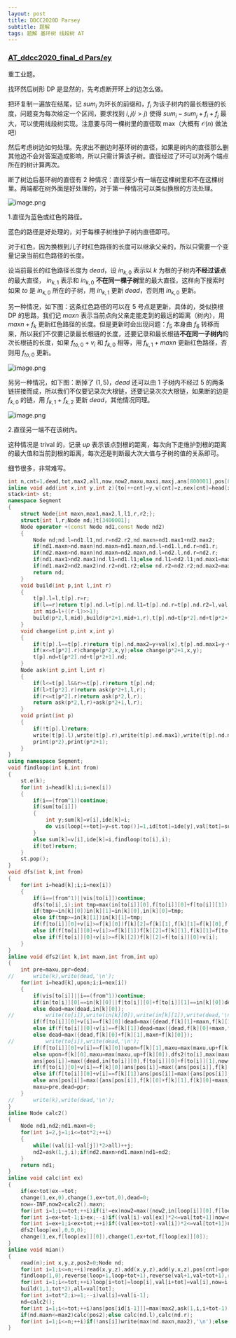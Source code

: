 ```yaml
---
layout: post
title: DDCC2020D Parsey
subtitle: 题解
tags: 题解 基环树 线段树 AT
---
```


### [AT_ddcc2020_final_d Pars/ey](https://www.luogu.com.cn/problem/AT_ddcc2020_final_d)

重工业题。

找环然后树形 DP 是显然的，先考虑断开环上的边怎么做。

把环复制一遍放在结尾，记 $sum_i$ 为环长的前缀和，$f_i$ 为该子树内的最长根链的长度，问题变为每次给定一个区间，要求找到 $i,j(i>j)$ 使得 $sum_i-sum_j+f_i+f_j$ 最大，可以使用线段树实现。注意要与同一棵树里的直径取 max（大概有 $\mathcal O(n)$ 做法吧）

然后考虑树边如何处理。先求出不删边时基环树的直径，如果是树内的直径那么删其他边不会对答案造成影响，所以只需计算该子树。直径经过了环可以对两个端点所在的树计算两次。

断了树边后基环树的直径有 2 种情况：直径至少有一端在这棵树里和不在这棵树里。两端都在树外面是好处理的，对于第一种情况可以类似换根的方法处理。

![image.png](https://s2.loli.net/2023/09/23/rHGftYFn9L3OoAm.png)

1.直径为蓝色或红色的路径。

蓝色的路径是好处理的，对于每棵子树维护子树内直径即可。

对于红色，因为换根到儿子时红色路径的长度可以继承父亲的，所以只需要一个变量记录当前红色路径的长度。

设当前最长的红色路径长度为 $dead$，设 $in_{k,0}$ 表示以 $k$ 为根的子树内**不经过该点**的最大直径， $in_{k,1}$ 表示和 $in_{k,0}$ **不在同一棵子树**里的最大直径，这样向下搜索时如果 $to$ 是 $in_{k,0}$ 所在的子树，用 $in_{k,1}$ 更新 $dead$，否则用 $in_{k,0}$ 更新。

另一种情况，如下图：这条红色路径的可以在 $5$ 号点是更新，具体的，类似换根 DP 的思路，我们记 $maxn$ 表示当前点向父亲走能走到的最远的距离（树内），用 $maxn+f_k$ 更新红色路径的长度。但是更新时会出现问题：$f_5$ 本身由 $f_6$ 转移而来，所以我们不仅要记录最长根链的长度，还要记录和最长根链**不在同一子树内**的次长根链的长度，如果 $f_{to,0}+v_i$ 和 $f_{k,0}$ 相等，用 $f_{k,1}+maxn$ 更新红色路径，否则用 $f_{to,0}$ 更新。

![image.png](https://s2.loli.net/2023/09/23/kCaWvV5ciZduOtM.png)

另另一种情况，如下图：断掉了 $(1,5)$，$dead$ 还可以由 $1$ 子树内不经过 $5$ 的两条链拼接而成，所以我们不仅要记录次大根链，还要记录次次大根链，如果断的边是 $f_{k,0}$ 的链，用 $f_{k,1}+f_{k,2}$ 更新 $dead$，其他情况同理。

![image.png](https://s2.loli.net/2023/09/23/a821LKNPicmwYMF.png)

2.直径另一端不在该树内。

这种情况是 trival 的，记录 $up$ 表示该点到根的距离，每次向下走维护到根的距离的最大值和当前到根的距离，每次还是判断最大次大值与子树的值的关系即可。

细节很多，非常难写。

```cpp
int n,cnt=1,dead,tot,max2,all,now,now2,maxu,maxi,maxj,ans[800001],pos[800001],id[800001],ide[800001],in[800001][2],f[800001][3],ex[800001],vis[800001],loop[800001],head[800001],to[800001],nex[800001],v[800001],sum[800001],val[800001];
inline void add(int x,int y,int z){to[++cnt]=y,v[cnt]=z,nex[cnt]=head[x],head[x]=cnt;}
stack<int> st;
namespace Segment
{
	struct Node{int maxn,max1,max2,l,l1,r,r2;};
	struct{int l,r;Node nd;}t[3400001];
	Node operator +(const Node nd1,const Node nd2)
	{
		Node nd;nd.l=nd1.l1,nd.r=nd2.r2,nd.maxn=nd1.max1+nd2.max2; 
		if(nd1.maxn>nd.maxn)nd.maxn=nd1.maxn,nd.l=nd1.l,nd.r=nd1.r;
		if(nd2.maxn>nd.maxn)nd.maxn=nd2.maxn,nd.l=nd2.l,nd.r=nd2.r;
		if(nd1.max1>nd2.max1)nd.l1=nd1.l1;else nd.l1=nd2.l1;nd.max1=max(nd1.max1,nd2.max1);
		if(nd1.max2>nd2.max2)nd.r2=nd1.r2;else nd.r2=nd2.r2;nd.max2=max(nd1.max2,nd2.max2);
		return nd;
	}
	void build(int p,int l,int r)
	{
		t[p].l=l,t[p].r=r;
		if(l==r)return t[p].nd.l=t[p].nd.l1=t[p].nd.r=t[p].nd.r2=l,val[l]+=val[l-1],t[p].nd.max2=f[loop[l]][0]+val[l-1],t[p].nd.max1=f[loop[l]][0]-val[l-1],void();
		int mid=l+((r-l)>>1);
		build(p*2,l,mid),build(p*2+1,mid+1,r),t[p].nd=t[p*2].nd+t[p*2+1].nd;
	}
	void change(int p,int x,int y)
	{
		if(t[p].l==t[p].r)return t[p].nd.max2=y+val[x],t[p].nd.max1=y-val[x],void();
		if(x<=t[p*2].r)change(p*2,x,y);else change(p*2+1,x,y);
		t[p].nd=t[p*2].nd+t[p*2+1].nd;
	}
	Node ask(int p,int l,int r)
	{
		if(l<=t[p].l&&r>=t[p].r)return t[p].nd;
		if(l>t[p*2].r)return ask(p*2+1,l,r);
		if(r<=t[p*2].r)return ask(p*2,l,r);
		return ask(p*2,l,r)+ask(p*2+1,l,r);
	}
	void print(int p)
	{
		if(!t[p].l)return;
		write(t[p].l),write(t[p].r),write(t[p].nd.max1),write(t[p].nd.max2),write(t[p].nd.maxn,'\n');
		print(p*2),print(p*2+1);
	}
}
using namespace Segment;
void findloop(int k,int from)
{
	st.e(k);
	for(int i=head[k];i;i=nex[i])
	{
		if(i==(from^1))continue;
		if(sum[to[i]])
		{
			int y;sum[k]=v[i],ide[k]=i;
			do vis[loop[++tot]=y=st.top()]=1,id[tot]=ide[y],val[tot]=sum[y],st.pop();while(y!=to[i]);
		}
		else sum[k]=v[i],ide[k]=i,findloop(to[i],i);
		if(tot)return;
	}
	st.pop();
}
void dfs(int k,int from)
{
	for(int i=head[k];i;i=nex[i])
	{
		if(i==(from^1)||vis[to[i]])continue;
		dfs(to[i],i);int tmp=max(in[to[i]][0],f[to[i]][0]+f[to[i]][1]);
		if(tmp>=in[k][0])in[k][1]=in[k][0],in[k][0]=tmp;
		else if(tmp>=in[k][1])in[k][1]=tmp;
		if(f[to[i]][0]+v[i]>=f[k][0])f[k][2]=f[k][1],f[k][1]=f[k][0],f[k][0]=f[to[i]][0]+v[i];
		else if(f[to[i]][0]+v[i]>=f[k][1])f[k][2]=f[k][1],f[k][1]=f[to[i]][0]+v[i];
		else if(f[to[i]][0]+v[i]>=f[k][2])f[k][2]=f[to[i]][0]+v[i];
	}
}
inline void dfs2(int k,int maxn,int from,int up)
{
	int pre=maxu,ppr=dead;
//		write(k),write(dead,'\n');
	for(int i=head[k],upon;i;i=nex[i])
	{
		if(vis[to[i]]||i==(from^1))continue;
		if(in[to[i]][0]==in[k][0]||f[to[i]][0]+f[to[i]][1]==in[k][0])dead=max(dead,in[k][1]);
		else dead=max(dead,in[k][0]);
//			write(to[i]),write(in[k][0]),write(in[k][1]),write(dead,'\n');
		if(f[to[i]][0]+v[i]==f[k][0])dead=max({dead,f[k][1]+maxn,f[k][1]+f[k][2]});
		else if(f[to[i]][0]+v[i]==f[k][1])dead=max({dead,f[k][0]+maxn,f[k][0]+f[k][2]});
		else dead=max({dead,f[k][0]+f[k][1],maxn+f[k][0]});
//			write(to[i]),write(dead,'\n');
		if(f[to[i]][0]+v[i]==f[k][0])upon=f[k][1],maxu=max(maxu,up+f[k][1]),dfs2(to[i],max(maxn,f[k][1])+v[i],i,up+v[i]);
		else upon=f[k][0],maxu=max(maxu,up+f[k][0]),dfs2(to[i],max(maxn,f[k][0])+v[i],i,up+v[i]);
		ans[pos[i]]=max({dead,in[to[i]][0],f[to[i]][0]+f[to[i]][1],now+max(maxu,upon+up),now2});
		if(f[to[i]][0]+v[i]==f[k][0])ans[pos[i]]=max({ans[pos[i]],f[k][1]+f[k][2],f[k][1]+maxn});
		else if(f[to[i]][0]+v[i]==f[k][1])ans[pos[i]]=max({ans[pos[i]],f[k][0]+f[k][2],f[k][0]+maxn});
		else ans[pos[i]]=max({ans[pos[i]],f[k][0]+f[k][1],f[k][0]+maxn});
		maxu=pre,dead=ppr;
	}
//		write(k),write(dead,'\n');
}
inline Node calc2()
{
	Node nd1,nd2;nd1.maxn=0;
	for(int i=2,j=1;i<=tot*2;++i)
	{
		while((val[i]-val[j])*2>all)++j;
		nd2=ask(1,j,i);if(nd2.maxn>nd1.maxn)nd1=nd2;
	}
	return nd1;
}
inline void calc(int ex)
{
	if(ex>tot)ex-=tot;
	change(1,ex,0),change(1,ex+tot,0),dead=0;
	now=-INF,now2=calc2().maxn;
	for(int i=1;i<=tot;++i)if(i!=ex)now2=max({now2,in[loop[i]][0],f[loop[i]][0]+f[loop[i]][1]});
	for(int i=ex+tot-1;i>ex;--i)if((val[i]-val[ex])*2<=val[tot+1])now=max(now,val[i]+f[loop[i]][0]-val[ex]);
	for(int i=ex+1;i<ex+tot;++i)if((val[ex+tot]-val[i])*2<=val[tot+1])now=max(now,f[loop[i]][0]-val[i]+val[ex+tot]);
	dfs2(loop[ex],0,0,0);
	change(1,ex,f[loop[ex]][0]),change(1,ex+tot,f[loop[ex]][0]);
}
inline void mian()
{
	read(n);int x,y,z,pos2=0;Node nd;
	for(int i=1;i<=n;++i)read(x,y,z),add(x,y,z),add(y,x,z),pos[cnt]=pos[cnt-1]=i;
	findloop(1,0),reverse(loop+1,loop+tot+1),reverse(val+1,val+tot+1),reverse(id+1,id+1+tot),id[0]=id[tot];
	for(int i=1;i<=tot;++i)loop[i+tot]=loop[i],val[i+tot]=val[i],now=i,dfs(loop[i],0),max2=max({max2,in[loop[i]][0],f[loop[i]][0]+f[loop[i]][1]}),max(in[loop[i]][0],f[loop[i]][0]+f[loop[i]][1])==max2?pos2=i:0;
	build(1,1,tot*2),all=val[tot];
	for(int i=tot*2;i>=1;--i)val[i]=val[i-1];
	nd=calc2();
	for(int i=1;i<=tot;++i)ans[pos[id[i-1]]]=max(max2,ask(1,i,i+tot-1).maxn);
	if(nd.maxn<=max2)calc(pos2);else calc(nd.l),calc(nd.r);
	for(int i=1;i<=n;++i)if(!ans[i])write(max(nd.maxn,max2),'\n');else write(ans[i],'\n');
}
```

